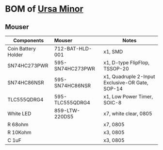 # BOM of [Ursa Minor](https://nwmaker.com/ursaminor)
 
## Mouser

| Components | Mouser | Notes |
| ---------- |:------ | ----- |
| Coin Battery Holder | 712-BAT-HLD-001 | x1, SMD |
| SN74HC273PWR | 595-SN74HC273PWR | x1, D-type FlipFlop, TSSOP-20 |
| SN74HC86NSR | 595-SN74HC86NSR | x1, Quadruple 2-Input Exclusive-OR Gate, SOP-14 |
| TLC555QDRG4 | 595-TLC555QDRG4 | x1, Low Power Timer, SOIC-8 |
| White LED | 859-LTW-220DS5 | x7, white clear, 0805 |
| R 68ohm | | x7, 0805 |
| R 10Kohm | | x3, 0805 |
| C 1uF | | x3, 0805 |

